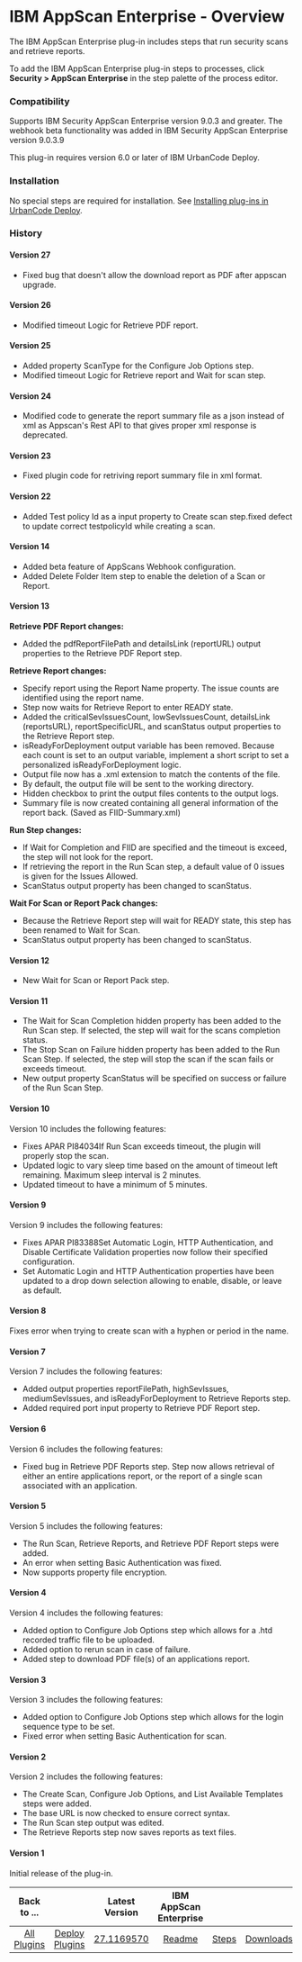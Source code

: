 
# IBM AppScan Enterprise - Overview

The IBM AppScan Enterprise plug-in includes steps that run security scans and retrieve reports.

To add the IBM AppScan Enterprise plug-in steps to processes, click **Security > AppScan Enterprise** in the step palette of the process editor.

### Compatibility

Supports IBM Security AppScan Enterprise version 9.0.3 and greater. The webhook beta functionality was added in IBM Security AppScan Enterprise version 9.0.3.9

This plug-in requires version 6.0 or later of IBM UrbanCode Deploy.

### Installation

No special steps are required for installation. See [Installing plug-ins in UrbanCode Deploy](https://community.ibm.com/community/user/wasdevops/blogs/laurel-dickson-bull1/2022/06/13/install-plugins "Installing plug-ins in UrbanCode Deploy").

### History

#### Version 27

* Fixed bug that doesn't allow the download report as PDF after appscan upgrade.

#### Version 26

* Modified timeout Logic for Retrieve PDF report.

#### Version 25

* Added property ScanType for the Configure Job Options step.
* Modified timeout Logic for Retrieve report and Wait for scan step.

#### Version 24

* Modified code to generate the report summary file as a json instead of xml as Appscan's Rest API to that gives proper xml response is deprecated.

#### Version 23

* Fixed plugin code for retriving report summary file in xml format.

#### Version 22

* Added Test policy Id as a input property to Create scan step.fixed defect to update correct testpolicyId while creating a scan.

#### Version 14

* Added beta feature of AppScans Webhook configuration.
* Added Delete Folder Item step to enable the deletion of a Scan or Report.

#### Version 13

**Retrieve PDF Report changes:**

* Added the pdfReportFilePath and detailsLink (reportURL) output properties to the Retrieve PDF Report step.

**Retrieve Report changes:**

* Specify report using the Report Name property. The issue counts are identified using the report name.
* Step now waits for Retrieve Report to enter READY state.
* Added the criticalSevIssuesCount, lowSevIssuesCount, detailsLink (reportsURL), reportSpecificURL, and scanStatus output properties to the Retrieve Report step.
* isReadyForDeployment output variable has been removed. Because each count is set to an output variable, implement a short script to set a personalized isReadyForDeployment logic.
* Output file now has a .xml extension to match the contents of the file.
* By default, the output file will be sent to the working directory.
* Hidden checkbox to print the output files contents to the output logs.
* Summary file is now created containing all general information of the report back. (Saved as FIID-Summary.xml)

**Run Step changes:**

* If Wait for Completion and FIID are specified and the timeout is exceed, the step will not look for the report.
* If retrieving the report in the Run Scan step, a default value of 0 issues is given for the Issues Allowed.
* ScanStatus output property has been changed to scanStatus.

**Wait For Scan or Report Pack changes:**

* Because the Retrieve Report step will wait for READY state, this step has been renamed to Wait for Scan.
* ScanStatus output property has been changed to scanStatus.

#### Version 12

* New Wait for Scan or Report Pack step.

#### Version 11

* The Wait for Scan Completion hidden property has been added to the Run Scan step. If selected, the step will wait for the scans completion status.
* The Stop Scan on Failure hidden property has been added to the Run Scan Step. If selected, the step will stop the scan if the scan fails or exceeds timeout.
* New output property ScanStatus will be specified on success or failure of the Run Scan Step.

#### Version 10

Version 10 includes the following features:

* Fixes APAR PI84034If Run Scan exceeds timeout, the plugin will properly stop the scan.
* Updated logic to vary sleep time based on the amount of timeout left remaining. Maximum sleep interval is 2 minutes.
* Updated timeout to have a minimum of 5 minutes.

#### Version 9

Version 9 includes the following features:

* Fixes APAR PI83388Set Automatic Login, HTTP Authentication, and Disable Certificate Validation properties now follow their specified configuration.
* Set Automatic Login and HTTP Authentication properties have been updated to a drop down selection allowing to enable, disable, or leave as default.

#### Version 8

Fixes error when trying to create scan with a hyphen or period in the name.

#### Version 7

Version 7 includes the following features:

* Added output properties reportFilePath, highSevIssues, mediumSevIssues, and isReadyForDeployment to Retrieve Reports step.
* Added required port input property to Retrieve PDF Report step.

#### Version 6

Version 6 includes the following features:

* Fixed bug in Retrieve PDF Reports step. Step now allows retrieval of either an entire applications report, or the report of a single scan associated with an application.

#### Version 5

Version 5 includes the following features:

* The Run Scan, Retrieve Reports, and Retrieve PDF Report steps were added.
* An error when setting Basic Authentication was fixed.
* Now supports property file encryption.

#### Version 4

Version 4 includes the following features:

* Added option to Configure Job Options step which allows for a .htd recorded traffic file to be uploaded.
* Added option to rerun scan in case of failure.
* Added step to download PDF file(s) of an applications report.

#### Version 3

Version 3 includes the following features:

* Added option to Configure Job Options step which allows for the login sequence type to be set.
* Fixed error when setting Basic Authentication for scan.

#### Version 2

Version 2 includes the following features:

* The Create Scan, Configure Job Options, and List Available Templates steps were added.
* The base URL is now checked to ensure correct syntax.
* The Run Scan step output was edited.
* The Retrieve Reports step now saves reports as text files.

#### Version 1

Initial release of the plug-in.


|Back to ...||Latest Version|IBM AppScan Enterprise |||
| :---: | :---: | :---: | :---: | :---: | :---: |
|[All Plugins](../../index.md)|[Deploy Plugins](../README.md)|[27.1169570](https://raw.githubusercontent.com/UrbanCode/IBM-UCD-PLUGINS/main/files/appscan/ucd-appscan-27.1169570.zip)|[Readme](README.md)|[Steps](steps.md)|[Downloads](downloads.md)|
